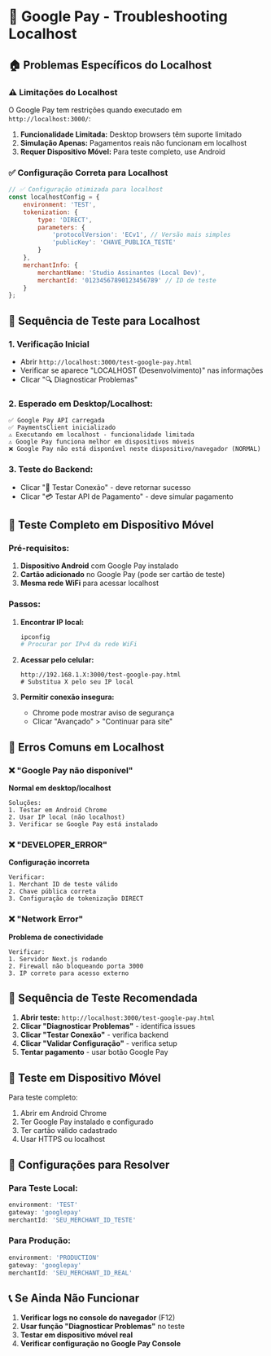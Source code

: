 # 🚨 Google Pay - Troubleshooting Localhost

## 🏠 Problemas Específicos do Localhost

### ⚠️ Limitações do Localhost
O Google Pay tem restrições quando executado em `http://localhost:3000/`:

1. **Funcionalidade Limitada:** Desktop browsers têm suporte limitado
2. **Simulação Apenas:** Pagamentos reais não funcionam em localhost
3. **Requer Dispositivo Móvel:** Para teste completo, use Android

### ✅ Configuração Correta para Localhost

```javascript
// ✅ Configuração otimizada para localhost
const localhostConfig = {
    environment: 'TEST',
    tokenization: {
        type: 'DIRECT',
        parameters: {
            'protocolVersion': 'ECv1', // Versão mais simples
            'publicKey': 'CHAVE_PUBLICA_TESTE'
        }
    },
    merchantInfo: {
        merchantName: 'Studio Assinantes (Local Dev)',
        merchantId: '01234567890123456789' // ID de teste
    }
};
```

## 🧪 Sequência de Teste para Localhost

### 1. **Verificação Inicial**
- Abrir `http://localhost:3000/test-google-pay.html`
- Verificar se aparece "LOCALHOST (Desenvolvimento)" nas informações
- Clicar "🔍 Diagnosticar Problemas"

### 2. **Esperado em Desktop/Localhost:**
```
✅ Google Pay API carregada
✅ PaymentsClient inicializado
⚠️ Executando em localhost - funcionalidade limitada
⚠️ Google Pay funciona melhor em dispositivos móveis
❌ Google Pay não está disponível neste dispositivo/navegador (NORMAL)
```

### 3. **Teste do Backend:**
- Clicar "🔗 Testar Conexão" - deve retornar sucesso
- Clicar "💳 Testar API de Pagamento" - deve simular pagamento

## 📱 Teste Completo em Dispositivo Móvel

### Pré-requisitos:
1. **Dispositivo Android** com Google Pay instalado
2. **Cartão adicionado** no Google Pay (pode ser cartão de teste)
3. **Mesma rede WiFi** para acessar localhost

### Passos:
1. **Encontrar IP local:**
   ```bash
   ipconfig
   # Procurar por IPv4 da rede WiFi
   ```

2. **Acessar pelo celular:**
   ```
   http://192.168.1.X:3000/test-google-pay.html
   # Substitua X pelo seu IP local
   ```

3. **Permitir conexão insegura:**
   - Chrome pode mostrar aviso de segurança
   - Clicar "Avançado" > "Continuar para site"

## 🔧 Erros Comuns em Localhost

### ❌ "Google Pay não disponível"
**Normal em desktop/localhost**
```
Soluções:
1. Testar em Android Chrome
2. Usar IP local (não localhost)
3. Verificar se Google Pay está instalado
```

### ❌ "DEVELOPER_ERROR"
**Configuração incorreta**
```
Verificar:
1. Merchant ID de teste válido
2. Chave pública correta
3. Configuração de tokenização DIRECT
```

### ❌ "Network Error"
**Problema de conectividade**
```
Verificar:
1. Servidor Next.js rodando
2. Firewall não bloqueando porta 3000
3. IP correto para acesso externo
```

## 🧪 Sequência de Teste Recomendada

1. **Abrir teste:** `http://localhost:3000/test-google-pay.html`
2. **Clicar "Diagnosticar Problemas"** - identifica issues
3. **Clicar "Testar Conexão"** - verifica backend
4. **Clicar "Validar Configuração"** - verifica setup
5. **Tentar pagamento** - usar botão Google Pay

## 📱 Teste em Dispositivo Móvel

Para teste completo:
1. Abrir em Android Chrome
2. Ter Google Pay instalado e configurado
3. Ter cartão válido cadastrado
4. Usar HTTPS ou localhost

## 🔧 Configurações para Resolver

### Para Teste Local:
```javascript
environment: 'TEST'
gateway: 'googlepay'
merchantId: 'SEU_MERCHANT_ID_TESTE'
```

### Para Produção:
```javascript
environment: 'PRODUCTION'
gateway: 'googlepay'
merchantId: 'SEU_MERCHANT_ID_REAL'
```

## 📞 Se Ainda Não Funcionar

1. **Verificar logs no console do navegador** (F12)
2. **Usar função "Diagnosticar Problemas"** no teste
3. **Testar em dispositivo móvel real**
4. **Verificar configuração no Google Pay Console**
